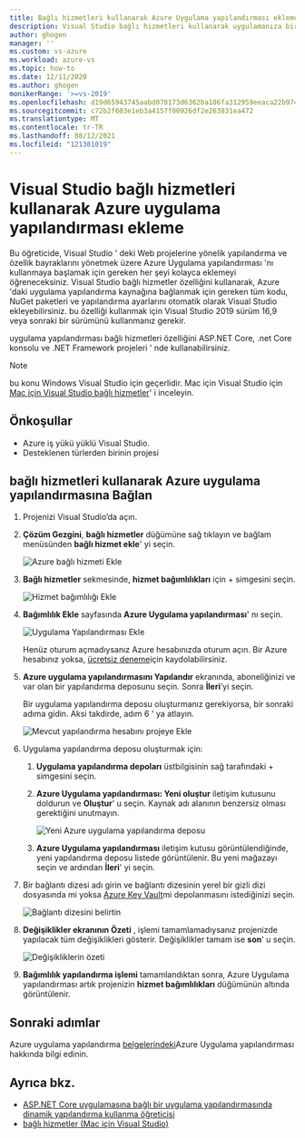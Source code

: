 ```yaml
---
title: Bağlı hizmetleri kullanarak Azure Uygulama yapılandırması ekleme | Microsoft Docs
description: Visual Studio bağlı hizmetleri kullanarak uygulamanıza bir Azure yapılandırma hizmeti bağımlılığı ekleyin
author: ghogen
manager: ''
ms.custom: vs-azure
ms.workload: azure-vs
ms.topic: how-to
ms.date: 12/11/2020
ms.author: ghogen
monikerRange: '>=vs-2019'
ms.openlocfilehash: d19d65943745aabd078173d6362ba186fa312959eeaca22b974d98b6718ee09c
ms.sourcegitcommit: c72b2f603e1eb3a4157f00926df2e263831ea472
ms.translationtype: MT
ms.contentlocale: tr-TR
ms.lasthandoff: 08/12/2021
ms.locfileid: "121381019"
---
```

# <a name="adding-azure-app-configuration-by-using-visual-studio-connected-services"></a>Visual Studio bağlı hizmetleri kullanarak Azure uygulama yapılandırması ekleme

Bu öğreticide, Visual Studio ' deki Web projelerine yönelik yapılandırma ve özellik bayraklarını yönetmek üzere Azure Uygulama yapılandırması 'nı kullanmaya başlamak için gereken her şeyi kolayca eklemeyi öğreneceksiniz. Visual Studio bağlı hizmetler özelliğini kullanarak, Azure 'daki uygulama yapılandırma kaynağına bağlanmak için gereken tüm kodu, NuGet paketleri ve yapılandırma ayarlarını otomatik olarak Visual Studio ekleyebilirsiniz. bu özelliği kullanmak için Visual Studio 2019 sürüm 16,9 veya sonraki bir sürümünü kullanmanız gerekir.

uygulama yapılandırması bağlı hizmetleri özelliğini ASP.NET Core, .net Core konsolu ve .NET Framework projeleri ' nde kullanabilirsiniz.

> [!NOTE]
> bu konu Windows Visual Studio için geçerlidir. Mac için Visual Studio için [Mac için Visual Studio bağlı hizmetler](/visualstudio/mac/connected-services)' i inceleyin.

## <a name="prerequisites"></a>Önkoşullar

- Azure iş yükü yüklü Visual Studio.
- Desteklenen türlerden birinin projesi

## <a name="connect-to-azure-app-configuration-using-connected-services"></a>bağlı hizmetleri kullanarak Azure uygulama yapılandırmasına Bağlan

1. Projenizi Visual Studio’da açın.

1. **Çözüm Gezgini**, **bağlı hizmetler** düğümüne sağ tıklayın ve bağlam menüsünden **bağlı hizmet ekle**' yi seçin.

    ![Azure bağlı hizmeti Ekle](./media/vs-azure-tools-connected-services-storage/vs-2019/add-connected-service.png)

1. **Bağlı hizmetler** sekmesinde, **hizmet bağımlılıkları** için + simgesini seçin.

    ![Hizmet bağımlılığı Ekle](./media/vs-azure-tools-connected-services-storage/vs-2019/connected-services-tab.png)

1. **Bağımlılık Ekle** sayfasında **Azure Uygulama yapılandırması**' nı seçin.

    ![Uygulama Yapılandırması Ekle](./media/vs-azure-tools-connected-services-app-configuration/add-azure-app-configuration.png)

    Henüz oturum açmadıysanız Azure hesabınızda oturum açın. Bir Azure hesabınız yoksa, [ücretsiz deneme](https://azure.microsoft.com/free/dotnet)için kaydolabilirsiniz.

1. **Azure uygulama yapılandırmasını Yapılandır** ekranında, aboneliğinizi ve var olan bir yapılandırma deposunu seçin. Sonra **İleri**’yi seçin.

    Bir uygulama yapılandırma deposu oluşturmanız gerekiyorsa, bir sonraki adıma gidin. Aksi takdirde, adım 6 ' ya atlayın.

    ![Mevcut yapılandırma hesabını projeye Ekle](./media/vs-azure-tools-connected-services-app-configuration/select-config-store.png)

1. Uygulama yapılandırma deposu oluşturmak için:

   1. **Uygulama yapılandırma depoları** üstbilgisinin sağ tarafındaki + simgesini seçin. 

   1. **Azure Uygulama yapılandırması: Yeni oluştur** iletişim kutusunu doldurun ve **Oluştur**' u seçin. Kaynak adı alanının benzersiz olması gerektiğini unutmayın. 

       ![Yeni Azure uygulama yapılandırma deposu](./media/vs-azure-tools-connected-services-app-configuration/create-new-config-store.png)

   1. **Azure Uygulama yapılandırması** iletişim kutusu görüntülendiğinde, yeni yapılandırma deposu listede görüntülenir. Bu yeni mağazayı seçin ve ardından **İleri**' yi seçin.

1. Bir bağlantı dizesi adı girin ve bağlantı dizesinin yerel bir gizli dizi dosyasında mi yoksa [Azure Key Vault](/azure/key-vault)mi depolanmasını istediğinizi seçin.

   ![Bağlantı dizesini belirtin](./media/vs-azure-tools-connected-services-app-configuration/connection-string-app-config.png)

1. **Değişiklikler ekranının Özeti** , işlemi tamamlamadıysanız projenizde yapılacak tüm değişiklikleri gösterir. Değişiklikler tamam ise **son**' u seçin.

   ![Değişikliklerin özeti](./media/vs-azure-tools-connected-services-app-configuration/summary-of-changes-app-config.png)

1. **Bağımlılık yapılandırma işlemi** tamamlandıktan sonra, Azure Uygulama yapılandırması artık projenizin **hizmet bağımlılıkları** düğümünün altında görüntülenir.

## <a name="next-steps"></a>Sonraki adımlar

Azure uygulama yapılandırma [belgelerindeki](/azure/azure-app-configuration/overview)Azure Uygulama yapılandırması hakkında bilgi edinin.

## <a name="see-also"></a>Ayrıca bkz.

- [ASP.NET Core uygulamasına bağlı bir uygulama yapılandırmasında dinamik yapılandırma kullanma öğreticisi](/azure/azure-app-configuration/enable-dynamic-configuration-aspnet-core)
- [bağlı hizmetler (Mac için Visual Studio)](/visualstudio/mac/connected-services)
